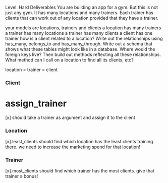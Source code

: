 Level: Hard
Deliverables
You are building an app for a gym. But this is not just any gym. It has many locations and many trainers. Each trainer has clients that can work out of any location provided that they have a trainer.

your models are locations, trainers and clients
a location has many trainers
a trainer has many locations
a trainer has many clients
a client has one trainer
how is a client related to a location?
Write out the relationships using has_many, belongs_to and has_many_through. Write out a schema that shows what these tables might look like in a database. Where would the foreign keys live? Then build out methods reflecting all these relationships. What method can I call on a location to find all its clients, etc?

location = trainer = client

### Client
# assign_trainer
[x] should take a trainer as argument and assign it to the client
### Location
[x].least_clients
should find which location has the least clients training there. we need to increase the marketing spend for that location!
### Trainer
[x].most_clients
should find which trainer has the most clients. give that trainer a bonus!